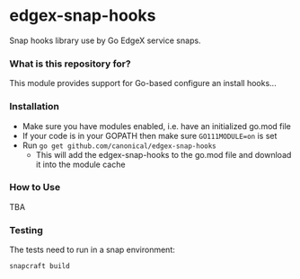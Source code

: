 # edgex-snap-hooks
Snap hooks library use by Go EdgeX service snaps.  

### What is this repository for? ###

This module provides support for Go-based configure an install hooks...

### Installation ###

* Make sure you have modules enabled, i.e. have an initialized  go.mod file
* If your code is in your GOPATH then make sure ```GO111MODULE=on``` is set
* Run ```go get github.com/canonical/edgex-snap-hooks```
  * This will add the edgex-snap-hooks to the go.mod file and download it into the module cache

### How to Use ###

TBA

### Testing
The tests need to run in a snap environment:

```bash
snapcraft build
```